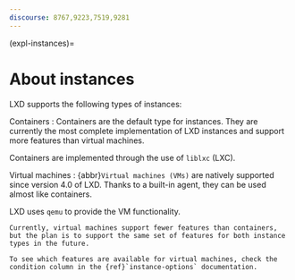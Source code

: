 ```yaml
---
discourse: 8767,9223,7519,9281
---
```


(expl-instances)=
# About instances

LXD supports the following types of instances:

Containers
: Containers are the default type for instances.
  They are currently the most complete implementation of LXD instances and support more features than virtual machines.

  Containers are implemented through the use of `liblxc` (LXC).

Virtual machines
: {abbr}`Virtual machines (VMs)` are natively supported since version 4.0 of LXD.
  Thanks to a built-in agent, they can be used almost like containers.

  LXD uses `qemu` to provide the VM functionality.

  ```{note}
  Currently, virtual machines support fewer features than containers, but the plan is to support the same set of features for both instance types in the future.

  To see which features are available for virtual machines, check the condition column in the {ref}`instance-options` documentation.
  ```
